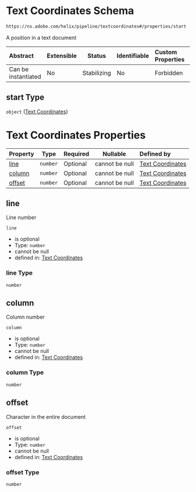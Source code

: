 # Text Coordinates Schema

```txt
https://ns.adobe.com/helix/pipeline/textcoordinates#/properties/start
```

A position in a text document


| Abstract            | Extensible | Status      | Identifiable | Custom Properties | Additional Properties | Access Restrictions | Defined In                                                            |
| :------------------ | ---------- | ----------- | ------------ | :---------------- | --------------------- | ------------------- | --------------------------------------------------------------------- |
| Can be instantiated | No         | Stabilizing | No           | Forbidden         | Forbidden             | none                | [position.schema.json\*](position.schema.json "open original schema") |

## start Type

`object` ([Text Coordinates](position-properties-text-coordinates.md))

# Text Coordinates Properties

| Property          | Type     | Required | Nullable       | Defined by                                                                                                                             |
| :---------------- | -------- | -------- | -------------- | :------------------------------------------------------------------------------------------------------------------------------------- |
| [line](#line)     | `number` | Optional | cannot be null | [Text Coordinates](textcoordinates-properties-line.md "https&#x3A;//ns.adobe.com/helix/pipeline/textcoordinates#/properties/line")     |
| [column](#column) | `number` | Optional | cannot be null | [Text Coordinates](textcoordinates-properties-column.md "https&#x3A;//ns.adobe.com/helix/pipeline/textcoordinates#/properties/column") |
| [offset](#offset) | `number` | Optional | cannot be null | [Text Coordinates](textcoordinates-properties-offset.md "https&#x3A;//ns.adobe.com/helix/pipeline/textcoordinates#/properties/offset") |

## line

Line number


`line`

-   is optional
-   Type: `number`
-   cannot be null
-   defined in: [Text Coordinates](textcoordinates-properties-line.md "https&#x3A;//ns.adobe.com/helix/pipeline/textcoordinates#/properties/line")

### line Type

`number`

## column

Column number


`column`

-   is optional
-   Type: `number`
-   cannot be null
-   defined in: [Text Coordinates](textcoordinates-properties-column.md "https&#x3A;//ns.adobe.com/helix/pipeline/textcoordinates#/properties/column")

### column Type

`number`

## offset

Character in the entire document


`offset`

-   is optional
-   Type: `number`
-   cannot be null
-   defined in: [Text Coordinates](textcoordinates-properties-offset.md "https&#x3A;//ns.adobe.com/helix/pipeline/textcoordinates#/properties/offset")

### offset Type

`number`
